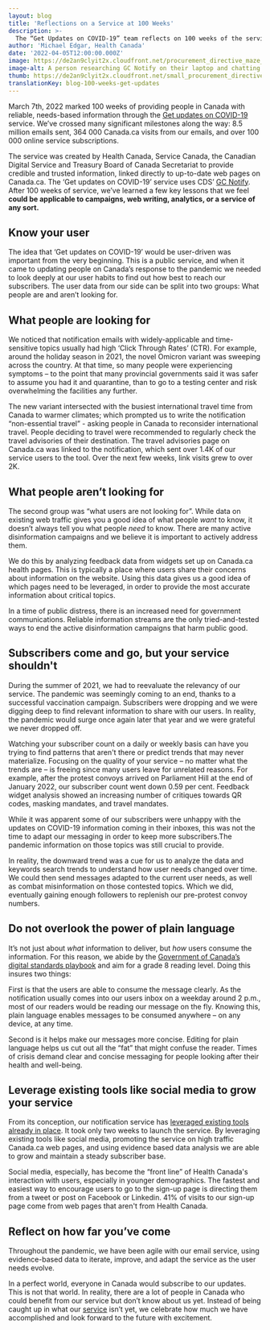 ```yaml
---
layout: blog
title: 'Reflections on a Service at 100 Weeks'
description: >-
  The “Get Updates on COVID-19” team reflects on 100 weeks of the service. 
author: 'Michael Edgar, Health Canada'
date: '2022-04-05T12:00:00.000Z'
image: https://de2an9clyit2x.cloudfront.net/procurement_directive_maze_9e6402d02b.jpeg
image-alt: A person researching GC Notify on their laptop and chatting on the phone with their manager about the tool.
thumb: https://de2an9clyit2x.cloudfront.net/small_procurement_directive_maze_9e6402d02b.jpeg
translationKey: blog-100-weeks-get-updates
---
```

March 7th, 2022 marked 100 weeks of providing people in Canada with reliable, needs-based information through the [Get updates on COVID-19](https://www.canada.ca/covid19updates) service. We’ve crossed many significant milestones along the way: 8.5 million emails sent, 364 000 Canada.ca visits from our emails, and over 100 000 online service subscriptions.

The service was created by Health Canada, Service Canada, the Canadian Digital Service and Treasury Board of Canada Secretariat to provide credible and trusted information, linked directly to up-to-date web pages on Canada.ca. The ‘Get updates on COVID-19’ service uses CDS’ [GC Notify](https://notification.canada.ca/). After 100 weeks of service, we’ve learned a few key lessons that we feel **could be applicable to campaigns, web writing, analytics, or a service of any sort.**

## Know your user 

The idea that ‘Get updates on COVID-19’ would be user-driven was important from the very beginning. This is a public service, and when it came to updating people on Canada’s response to the pandemic we needed to look deeply at our user habits to find out how best to reach our subscribers. The user data from our side can be split into two groups: What people are and aren’t looking for.

## What people are looking for


We noticed that notification emails with widely-applicable and time-sensitive topics usually had high ‘Click Through Rates’ (CTR). For example, around the holiday season in 2021, the novel Omicron variant was sweeping across the country. At that time, so many people were experiencing symptoms – to the point that many provincial governments said it was safer to assume you had it and quarantine, than to go to a testing center and risk overwhelming the facilities any further. 

The new variant intersected with the busiest international travel time from Canada to warmer climates; which prompted us to write the notification “non-essential travel” - asking people in Canada to reconsider international travel. People deciding to travel were recommended to regularly check the travel advisories of their destination. The travel advisories page on Canada.ca was linked to the notification, which sent over 1.4K of our service users to the tool. Over the next few weeks, link visits grew to over 2K.

## What people aren’t looking for

The second group was “what users are not looking for”. While data on existing web traffic gives you a good idea of what people *want* to know, it doesn’t always tell you what people *need* to know. There are many active disinformation campaigns and we believe it is important to actively address them. 

We do this by analyzing feedback data from widgets set up on Canada.ca health pages. This is typically a place where users share their concerns about information on the website. Using this data gives us a good idea of which pages need to be leveraged, in order to provide the most accurate information about critical topics. 

In a time of public distress, there is an increased need for government communications. Reliable information streams are the only tried-and-tested ways to end the active disinformation campaigns that harm public good. 

## Subscribers come and go, but your service shouldn't

During the summer of 2021, we had to reevaluate the relevancy of our service. The pandemic was seemingly coming to an end, thanks to a successful vaccination campaign. Subscribers were dropping and we were digging deep to find relevant information to share with our users. In reality, the pandemic would surge once again later that year and we were grateful we never dropped off. 

Watching your subscriber count on a daily or weekly basis can have you trying to find patterns that aren't there or predict trends that may never materialize. Focusing on the quality of your service – no matter what the trends are – is freeing since many users leave for unrelated reasons. For example, after the protest convoys arrived on Parliament Hill at the end of January 2022, our subscriber count went down 0.59 per cent. Feedback widget analysis showed an increasing number of critiques towards QR codes, masking mandates, and travel mandates. 

While it was apparent some of our subscribers were unhappy with the updates on COVID-19 information coming in their inboxes, this was not the time to adapt our messaging in order to keep more subscribers.The pandemic information on those topics was still crucial to provide.

In reality, the downward trend was a cue for us to analyze the data and keywords search trends to understand how user needs changed over time. We could then send messages adapted to the current user needs, as well as combat misinformation on those contested topics. Which we did, eventually gaining enough followers to replenish our pre-protest convoy numbers. 


## Do not overlook the power of plain language 

It’s not just about *what* information to deliver, but *how* users consume the information. For this reason, we abide by the [Government of Canada’s digital standards playbook](https://www.canada.ca/en/government/system/digital-government/government-canada-digital-standards.html) and aim for a grade 8 reading level. Doing this insures two things: 

First is that the users are able to consume the message clearly. As the notification usually comes into our users inbox on a weekday around 2 p.m., most of our readers would be reading our message on the fly. Knowing this, plain language enables messages to be consumed anywhere – on any device, at any time.

Second is it helps make our messages more concise. Editing for plain language helps us cut out all the “fat” that might confuse the reader. Times of crisis demand clear and concise messaging for people looking after their health and well-being.

## Leverage existing tools like social media to grow your service

From its conception, our notification service has [leveraged existing tools already in place](https://digital.canada.ca/2020/05/13/get-updates-on-covid-19-email-notification-service/). It took only two weeks to launch the service. By leveraging existing tools like social media, promoting the service on high traffic Canada.ca web pages, and using evidence based data analysis we are able to grow and maintain a steady subscriber base. 

Social media, especially, has become the “front line” of Health Canada's interaction with users, especially in younger demographics. The fastest and easiest way to encourage users to go to the sign-up page is directing them from a tweet or post on Facebook or Linkedin. 41% of visits to our sign-up page come from web pages that aren't from Health Canada.

## Reflect on how far you’ve come
	
Throughout the pandemic, we have been agile with our email service, using evidence-based data to iterate, improve, and adapt the service as the user needs evolve. 

In a perfect world, everyone in Canada would subscribe to our updates. This is not that world. In reality, there are a lot of people in Canada who could benefit from our service but don’t know about us yet. Instead of being caught up in what our [service](https://www.canada.ca/en/managed-web-service/get-updates-covid-19.html) isn’t yet, we celebrate how much we have accomplished and look forward to the future with excitement. 


